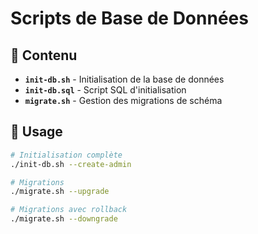 # Scripts de Base de Données

## 📁 Contenu

- **`init-db.sh`** - Initialisation de la base de données
- **`init-db.sql`** - Script SQL d'initialisation
- **`migrate.sh`** - Gestion des migrations de schéma

## 🚀 Usage

```bash
# Initialisation complète
./init-db.sh --create-admin

# Migrations
./migrate.sh --upgrade

# Migrations avec rollback
./migrate.sh --downgrade
```
